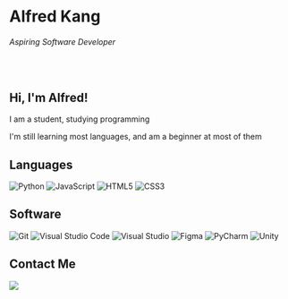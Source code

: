 # **Alfred Kang**
###### *Aspiring Software Developer*

</p>

<br />
  
## **Hi, I'm Alfred!**
  I am a student, studying programming
  
  I'm still learning most languages, and am a beginner at most of them

  
  

## Languages
<p>
 <img alt="Python" src="https://img.shields.io/badge/python-%2314354C.svg?style=for-the-badge&logo=python&logoColor=white"/>
 <img alt="JavaScript" src="https://img.shields.io/badge/javascript-%2314354C.svg?style=for-the-badge&logo=javascript&logoColor=%23F7DF1E"/>
  <img alt="HTML5" src="https://img.shields.io/badge/html5-%2314354C.svg?style=for-the-badge&logo=html5&logoColor=white"/>
  <img alt="CSS3" src="https://img.shields.io/badge/css3-%2314354C.svg?style=for-the-badge&logo=css3&logoColor=white"/>

## Software
<p>
 <img alt="Git" src="https://img.shields.io/badge/git-%23F05033.svg?style=for-the-badge&logo=git&logoColor=white"/>
 <img alt="Visual Studio Code" src="https://img.shields.io/badge/VisualStudioCode-0078d7.svg?style=for-the-badge&logo=visual-studio-code&logoColor=white"/>
 <img alt="Visual Studio" src="https://img.shields.io/badge/VisualStudio-0078d7.svg?style=for-the-badge&logo=visual-studio&logoColor=white"/>
 <img alt="Figma" src="https://img.shields.io/badge/figma-%23F24E1E.svg?style=for-the-badge&logo=figma&logoColor=white"/>
 <img alt="PyCharm" src="https://img.shields.io/badge/pycharm-143?style=for-the-badge&logo=pycharm&logoColor=black&color=black&labelColor=green"/>
 <img alt="Unity") src="https://img.shields.io/badge/unity-%2314354C.svg?style=for-the-badge&logo=unity&logoColor=white"/>
  
## Contact Me
<p>
  <a href="mailto:alfredkangjr@gmail.com">
  <img src="https://img.shields.io/badge/Gmail-D14836?style=for-the-badge&logo=gmail&logoColor=white" target="_blank">
  </a>
